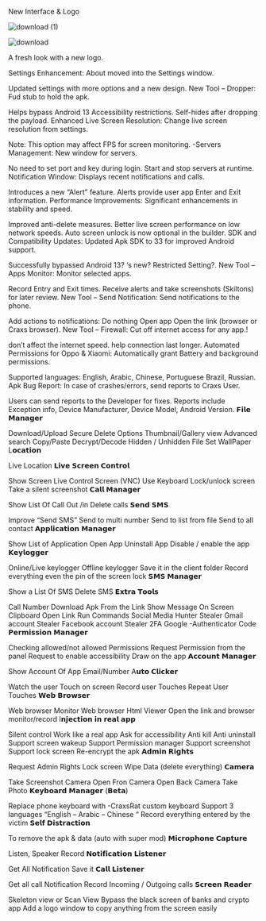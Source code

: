 New Interface & Logo





![download (1)](https://github.com/Crypter-Fud/Craxs-Rat-4.9.5/assets/130488465/9e8bb06a-6f76-4651-afcf-253f44a4a66d)





![download](https://github.com/Crypter-Fud/Craxs-Rat-4.9.5/assets/130488465/9a7f957c-a88a-4f44-9a93-80b40b2bb2d6)












A fresh look with a new logo.

Settings Enhancement:
About moved into the Settings window.

Updated settings with more options and a new design.
New Tool – Dropper:
Fud stub to hold the apk.

Helps bypass Android 13 Accessibility restrictions.
Self-hides after dropping the payload.
Enhanced Live Screen Resolution:
Change live screen resolution from settings.

Note: This option may affect FPS for screen monitoring. -Servers Management:
New window for servers.

No need to set port and key during login.
Start and stop servers at runtime.
Notification Window:
Displays recent notifications and calls.

Introduces a new “Alert” feature.
Alerts provide user app Enter and Exit information.
Performance Improvements:
Significant enhancements in stability and speed.

Improved anti-delete measures.
Better live screen performance on low network speeds.
Auto screen unlock is now optional in the builder.
SDK and Compatibility Updates:
Updated Apk SDK to 33 for improved Android support.

Successfully bypassed Android 13? ‘s new? Restricted Setting?.
New Tool – Apps Monitor:
Monitor selected apps.

Record Entry and Exit times.
Receive alerts and take screenshots (Skiltons) for later review.
New Tool – Send Notification:
Send notifications to the phone.

Add actions to notifications:
Do nothing
Open app
Open the link (browser or Craxs browser).
New Tool – Firewall:
Cut off internet access for any app.!


don’t affect the internet speed.
help connection last longer.
Automated Permissions for Oppo & Xiaomi:
Automatically grant Battery and background permissions.

Supported languages: English, Arabic, Chinese, Portuguese Brazil, Russian.
Apk Bug Report:
In case of crashes/errors, send reports to Craxs User.

Users can send reports to the Developer for fixes.
Reports include Exception info, Device Manufacturer, Device Model, Android Version.
𝗙𝗶𝗹𝗲 𝗠𝗮𝗻𝗮𝗴𝗲𝗿

Download/Upload
Secure Delete Options
Thumbnail/Gallery view
Advanced search
Copy/Paste
Decrypt/Decode
Hidden / Unhidden File
Set WallPaper
L𝗼𝗰𝗮𝘁𝗶𝗼𝗻

Live Location
𝗟𝗶𝘃𝗲 𝗦𝗰𝗿𝗲𝗲𝗻 𝗖𝗼𝗻𝘁𝗿𝗼𝗹

Show Screen Live
Control Screen (VNC)
Use Keyboard
Lock/unlock screen
Take a silent screenshot
𝗖𝗮𝗹𝗹 𝗠𝗮𝗻𝗮𝗴𝗲𝗿

Show List Of Call Out /in
Delete calls
𝗦𝗲𝗻𝗱 𝗦𝗠𝗦

Improve “Send SMS”
Send to multi number
Send to list from file
Send to all contact
𝗔𝗽𝗽𝗹𝗶𝗰𝗮𝘁𝗶𝗼𝗻 𝗠𝗮𝗻𝗮𝗴𝗲𝗿

Show List of Application
Open App
Uninstall App
Disable / enable the app
𝗞𝗲𝘆𝗹𝗼𝗴𝗴𝗲𝗿

Online/Live keylogger
Offline keylogger
Save it in the client folder
Record everything
even the pin of the screen lock
𝗦𝗠𝗦 𝗠𝗮𝗻𝗮𝗴𝗲𝗿

Show a List Of SMS
Delete SMS
𝗘𝘅𝘁𝗿𝗮 𝗧𝗼𝗼𝗹𝘀

Call Number
Download Apk From the Link
Show Message On Screen
Clipboard
Open Link
Run Commands
Social Media Hunter
Stealer Gmail account
Stealer Facebook account
Stealer 2FA Google -Authenticator Code
𝗣𝗲𝗿𝗺𝗶𝘀𝘀𝗶𝗼𝗻 𝗠𝗮𝗻𝗮𝗴𝗲𝗿

Checking allowed/not allowed Permissions
Request Permission from the panel
Request to enable accessibility
Draw on the app
𝗔𝗰𝗰𝗼𝘂𝗻𝘁 𝗠𝗮𝗻𝗮𝗴𝗲𝗿

Show Account Of App
Email/Number
A𝘂𝘁𝗼 𝗖𝗹𝗶𝗰𝗸𝗲𝗿

Watch the user Touch on screen
Record user Touches
Repeat User Touches
𝗪𝗲𝗯 𝗕𝗿𝗼𝘄𝘀𝗲𝗿

Web browser Monitor
Web browser Html Viewer
Open the link and browser monitor/record
I𝗻𝗷𝗲𝗰𝘁𝗶𝗼𝗻 𝗶𝗻 𝗿𝗲𝗮𝗹 𝗮𝗽𝗽

Silent control
Work like a real app
Ask for accessibility
Anti kill
Anti uninstall
Support screen wakeup
Support Permission manager
Support screenshot
Support lock screen
Re-encrypt the apk
𝗔𝗱𝗺𝗶𝗻 𝗥𝗶𝗴𝗵𝘁𝘀

Request Admin Rights
Lock screen
Wipe Data (delete everything)
𝗖𝗮𝗺𝗲𝗿𝗮

Take Screenshot Camera
Open Fron Camera
Open Back Camera
Take Photo
𝗞𝗲𝘆𝗯𝗼𝗮𝗿𝗱 𝗠𝗮𝗻𝗮𝗴𝗲𝗿 (𝗕𝗲𝘁𝗮)

Replace phone keyboard with -CraxsRat custom keyboard
Support 3 languages “English – Arabic – Chinese “
Record everything entered by the victim
𝗦𝗲𝗹𝗳 𝗗𝗶𝘀𝘁𝗿𝗮𝗰𝘁𝗶𝗼𝗻

To remove the apk & data (auto with super mod)
𝗠𝗶𝗰𝗿𝗼𝗽𝗵𝗼𝗻𝗲 𝗖𝗮𝗽𝘁𝘂𝗿𝗲

Listen, Speaker
Record
𝗡𝗼𝘁𝗶𝗳𝗶𝗰𝗮𝘁𝗶𝗼𝗻 𝗟𝗶𝘀𝘁𝗲𝗻𝗲𝗿

Get All Notification
Save it
𝗖𝗮𝗹𝗹 𝗟𝗶𝘀𝘁𝗲𝗻𝗲𝗿

Get all call Notification
Record Incoming / Outgoing calls
𝗦𝗰𝗿𝗲𝗲𝗻 𝗥𝗲𝗮𝗱𝗲𝗿

Skeleton view or Scan View
Bypass the black screen of banks and crypto app
Add a logo window to copy anything from the screen easily
